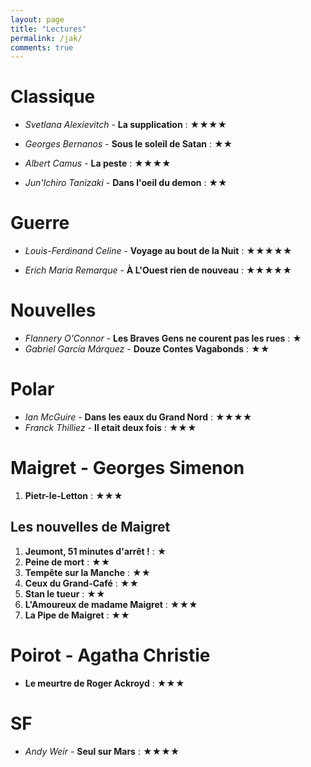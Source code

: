 ```yaml
---
layout: page
title: "Lectures"
permalink: /jak/
comments: true
---
```


# Classique

* *Svetlana Alexievitch* - **La supplication** : ★★★★

* *Georges Bernanos* - **Sous le soleil de Satan** : ★★

* *Albert Camus* - **La peste** : ★★★★

* *Jun'Ichiro Tanizaki* - **Dans l'oeil du demon** : ★★

# Guerre

* *Louis-Ferdinand Celine* - **Voyage au bout de la Nuit** : ★★★★★

* *Erich Maria Remarque* - **À L'Ouest rien de nouveau** : ★★★★★

# Nouvelles

* *Flannery O'Connor* - **Les Braves Gens ne courent pas les rues** : ★
* *Gabriel García Márquez* - **Douze Contes Vagabonds** : ★★

# Polar

* *Ian McGuire* - **Dans les eaux du Grand Nord** : ★★★★
* *Franck Thilliez* - **Il etait deux fois** : ★★★

# Maigret - Georges Simenon

1. **Pietr-le-Letton** : ★★★

## Les nouvelles de Maigret

1. **Jeumont, 51 minutes d'arrêt !** : ★
4. **Peine de mort** : ★★
10. **Tempête sur la Manche** : ★★
13. **Ceux du Grand-Café** : ★★ 
16. **Stan le tueur** : ★★ 
18. **L'Amoureux de madame Maigret** : ★★★
21. **La Pipe de Maigret** : ★★ 

# Poirot - Agatha Christie

* **Le meurtre de Roger Ackroyd** : ★★★

# SF

* *Andy Weir* - **Seul sur Mars** : ★★★★
